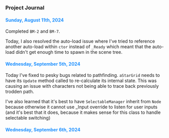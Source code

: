 ### Project Journal


#### <span style="color: dodgerblue">  Sunday, August 11th, 2024

Completed `BM-2` and `BM-7`.

Today, I also resolved the auto-load issue where I've tried to reference another auto-load within `ctor` instead of `_Ready`
which meant that the auto-load didn't get enough time to spawn in the scene tree.

#### <span style="color: dodgerblue">   Wednesday, September 5th, 2024

Today I've fixed to pesky bugs related to pathfinding. `aStarGrid` needs to have its `Update` method called to 
re-calculate its internal state. This was causing an issue with characters not being able to trace back previously 
trodden path.

I've also learned that it's best to have `SelectableManager` inherit from `Node` because otherwise it cannot use _Input 
override to listen for user inputs (and it's best that it does, because it makes sense for this class to handle 
selectable switching)

#### <span style="color: dodgerblue">   Wednesday, September 6th, 2024